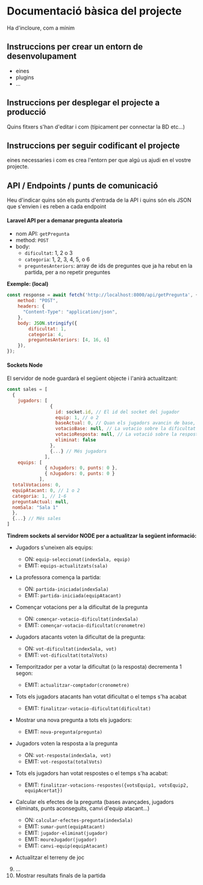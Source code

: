 # Documentació bàsica del projecte
Ha d'incloure, com a mínim
## Instruccions per crear un entorn de desenvolupament
  - eines
  - plugins
  - ...

## Instruccions per desplegar el projecte a producció
Quins fitxers s'han d'editar i com (típicament per connectar la BD etc...)

## Instruccions per seguir codificant el projecte
eines necessaries i com es crea l'entorn per que algú us ajudi en el vostre projecte.

## API / Endpoints / punts de comunicació
Heu d'indicar quins són els punts d'entrada de la API i quins són els JSON que s'envien i es reben a cada endpoint

#### Laravel API per a demanar pregunta aleatoria
- nom API: `getPregunta`
- method: `POST`
- body:
  - `dificultat`: 1, 2 o 3
  - `categoria`: 1, 2, 3, 4, 5, o 6
  - `preguntesAnteriors`: array de ids de preguntes que ja ha rebut en la partida, per a no repetir preguntes

**Exemple: (local)**
```javascript
const response = await fetch('http://localhost:8000/api/getPregunta', {
    method: "POST",
    headers: {
      "Content-Type": "application/json",
    },
    body: JSON.stringify({
        dificultat: 1,
        categoria: 4,
        preguntesAnteriors: [4, 16, 6]
    }),
});
```

#### Sockets Node
El servidor de node guardarà el següent objecte i l'anirà actualitzant:
```javascript
const sales = [
  {
    jugadors: [
                {
                  id: socket.id, // El id del socket del jugador
                  equip: 1, // o 2
                  baseActual: 0, // Quan els jugadors avancin de base, s'actualitzarà
                  votacioBase: null, // La votacio sobre la dificultat (1, 2 o 3)
                  votacioResposta: null, // La votació sobre la resposta correcta (0, 1, 2 o 3)
                  eliminat: false
                },
                {...} // Més jugadors
              ],
    equips: [
              { nJugadors: 0, punts: 0 },
              { nJugadors: 0, punts: 0 }
            ],
  totalVotacions: 0,
  equipAtacant: 0, // 1 o 2
  categoria: 1, // 1-6
  preguntaActual: null,
  nomSala: "Sala 1"
  },
  {...} // Més sales
]
```


**Tindrem sockets al servidor NODE per a actualitzar la següent informació:**
- Jugadors s'uneixen als equips:
  - ON: `equip-seleccionat(indexSala, equip)`
  - EMIT: `equips-actualitzats(sala)`
- La professora comença la partida:
  - ON: `partida-iniciada(indexSala)`
  - EMIT: `partida-iniciada(equipAtacant)`
- Començar votacions per a la dificultat de la pregunta
  - ON: `començar-votacio-dificultat(indexSala)`
  - EMIT: `començar-votacio-dificultat(cronometre)`
- Jugadors atacants voten la dificultat de la pregunta:
  - ON: `vot-dificultat(indexSala, vot)`
  - EMIT: `vot-dificultat(totalVots)`
- Temporitzador per a votar la dificultat (o la resposta) decrementa 1 segon:
  - EMIT: `actualitzar-comptador(cronometre)`
- Tots els jugadors atacants han votat dificultat o el temps s'ha acabat
  - EMIT: `finalitzar-votacio-dificultat(dificultat)`
- Mostrar una nova pregunta a tots els jugadors:
  - EMIT: `nova-pregunta(pregunta)`
- Jugadors voten la resposta a la pregunta
  - ON: `vot-resposta(indexSala, vot)`
  - EMIT: `vot-resposta(totalVots)`
- Tots els jugadors han votat respostes o el temps s'ha acabat:
  - EMIT: `finalitzar-votacions-respostes({votsEquip1, votsEquip2, equipAcertat})`
- Calcular els efectes de la pregunta (bases avançades, jugadors eliminats, punts aconseguits, canvi d'equip atacant...)
  - ON: `calcular-efectes-pregunta(indexSala)`
  - EMIT: `sumar-punt(equipAtacant)`
  - EMIT: `jugador-eliminat(jugador)`
  - EMIT: `moureJugador(jugador)`
  - EMIT: `canvi-equip(equipAtacant)`
 
  
- Actualitzar el terreny de joc


9. ...
10. Mostrar resultats finals de la partida
